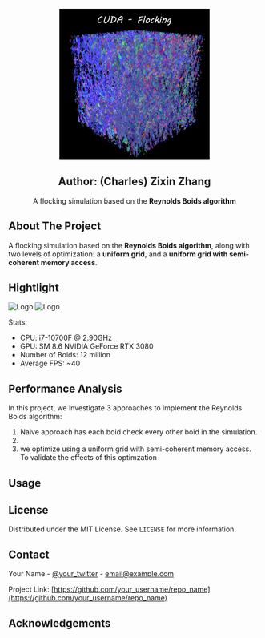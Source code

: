 <p align="center">
  <img src="images/logo.png" alt="Logo" width="300" height="300">
  <h2 align="center">Author: (Charles) Zixin Zhang</h2>
  <p align="center">
    A flocking simulation based on the <strong>Reynolds Boids algorithm</strong>
  </p>
</p>

## About The Project

A flocking simulation based on the <strong>Reynolds Boids algorithm</strong>, along with two levels of optimization: a <strong>uniform grid</strong>, and a <strong>uniform grid with semi-coherent memory access</strong>.

## Hightlight

<img src="images/outSideCube.gif" alt="Logo" width="640" height="360">
<img src="images/insideCube.gif" alt="Logo" width="640" height="360">

Stats: 
- CPU: i7-10700F @ 2.90GHz
- GPU: SM 8.6 NVIDIA GeForce RTX 3080
- Number of Boids: 12 million 
- Average FPS: ~40

## Performance Analysis

In this project, we investigate 3 approaches to implement the Reynolds Boids algorithm:

1. Naive approach has each boid check every other boid in the simulation. 
2. 
3.  we optimize using a uniform grid with semi-coherent memory access. To validate the effects of this optimzation 


<!-- USAGE EXAMPLES -->
## Usage


<!-- LICENSE -->
## License

Distributed under the MIT License. See `LICENSE` for more information.

<!-- CONTACT -->
## Contact

Your Name - [@your_twitter](https://twitter.com/your_username) - email@example.com

Project Link: [https://github.com/your_username/repo_name](https://github.com/your_username/repo_name)



<!-- ACKNOWLEDGEMENTS -->
## Acknowledgements
